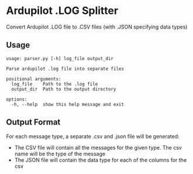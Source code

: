 # Ardupilot .LOG Splitter

Convert Ardupilot .LOG file to .CSV files (with .JSON specifying data types)

## Usage

```
usage: parser.py [-h] log_file output_dir

Parse ardupilot .log file into separate files

positional arguments:
  log_file    Path to the .log file
  output_dir  Path to the output directory

options:
  -h, --help  show this help message and exit
```

## Output Format

For each message type, a separate .csv and .json file will be generated: 
 - The CSV file will contain all the messages for the given type. The csv name will be the type of the message
 - The JSON file will contain the data type for each of the columns for the csv
